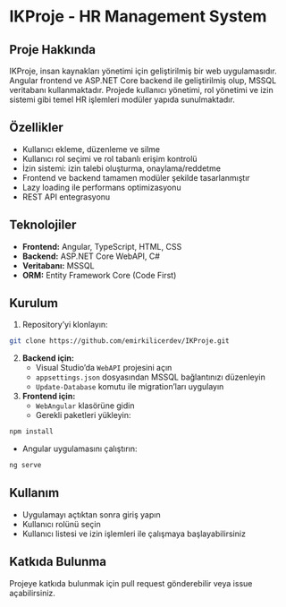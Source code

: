 # IKProje - HR Management System

## Proje Hakkında

IKProje, insan kaynakları yönetimi için geliştirilmiş bir web uygulamasıdır. Angular frontend ve ASP.NET Core backend ile geliştirilmiş olup, MSSQL veritabanı kullanmaktadır. Projede kullanıcı yönetimi, rol yönetimi ve izin sistemi gibi temel HR işlemleri modüler yapıda sunulmaktadır.

## Özellikler

- Kullanıcı ekleme, düzenleme ve silme
- Kullanıcı rol seçimi ve rol tabanlı erişim kontrolü
- İzin sistemi: izin talebi oluşturma, onaylama/reddetme
- Frontend ve backend tamamen modüler şekilde tasarlanmıştır
- Lazy loading ile performans optimizasyonu
- REST API entegrasyonu

## Teknolojiler

- **Frontend:** Angular, TypeScript, HTML, CSS
- **Backend:** ASP.NET Core WebAPI, C#
- **Veritabanı:** MSSQL
- **ORM:** Entity Framework Core (Code First)

## Kurulum

1. Repository’yi klonlayın:

```bash
git clone https://github.com/emirkilicerdev/IKProje.git
```

2. **Backend için:**
   - Visual Studio’da `WebAPI` projesini açın
   - `appsettings.json` dosyasından MSSQL bağlantınızı düzenleyin
   - `Update-Database` komutu ile migration’ları uygulayın
3. **Frontend için:**
   - `WebAngular` klasörüne gidin
   - Gerekli paketleri yükleyin:

```bash
npm install
```

- Angular uygulamasını çalıştırın:

```bash
ng serve
```

## Kullanım

- Uygulamayı açtıktan sonra giriş yapın
- Kullanıcı rolünü seçin
- Kullanıcı listesi ve izin işlemleri ile çalışmaya başlayabilirsiniz

## Katkıda Bulunma

Projeye katkıda bulunmak için pull request gönderebilir veya issue açabilirsiniz.
